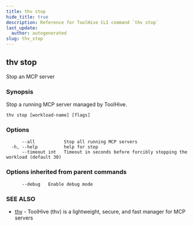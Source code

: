 ```yaml
---
title: thv stop
hide_title: true
description: Reference for ToolHive CLI command `thv stop`
last_update:
  author: autogenerated
slug: thv_stop
---
```


## thv stop

Stop an MCP server

### Synopsis

Stop a running MCP server managed by ToolHive.

```
thv stop [workload-name] [flags]
```

### Options

```
      --all           Stop all running MCP servers
  -h, --help          help for stop
      --timeout int   Timeout in seconds before forcibly stopping the workload (default 30)
```

### Options inherited from parent commands

```
      --debug   Enable debug mode
```

### SEE ALSO

* [thv](thv.md)	 - ToolHive (thv) is a lightweight, secure, and fast manager for MCP servers

